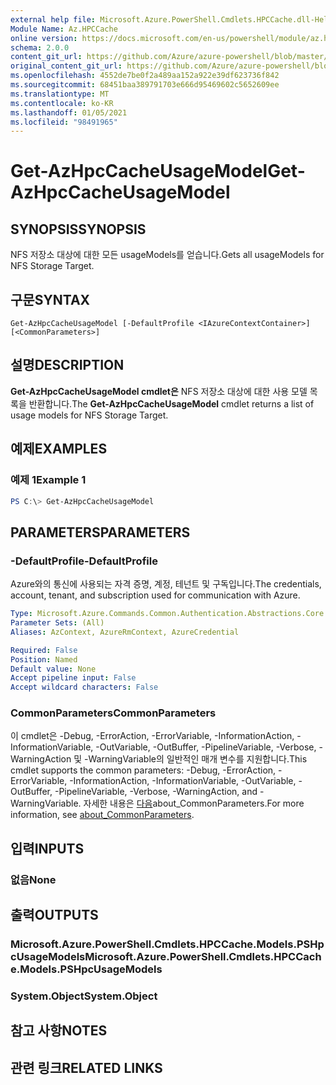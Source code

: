 ```yaml
---
external help file: Microsoft.Azure.PowerShell.Cmdlets.HPCCache.dll-Help.xml
Module Name: Az.HPCCache
online version: https://docs.microsoft.com/en-us/powershell/module/az.hpccache/get-azhpccacheusagemodels
schema: 2.0.0
content_git_url: https://github.com/Azure/azure-powershell/blob/master/src/HPCCache/HPCCache/help/Get-AzHpcCacheUsageModel.md
original_content_git_url: https://github.com/Azure/azure-powershell/blob/master/src/HPCCache/HPCCache/help/Get-AzHpcCacheUsageModel.md
ms.openlocfilehash: 4552de7be0f2a489aa152a922e39df623736f842
ms.sourcegitcommit: 68451baa389791703e666d95469602c5652609ee
ms.translationtype: MT
ms.contentlocale: ko-KR
ms.lasthandoff: 01/05/2021
ms.locfileid: "98491965"
---
```

# <span data-ttu-id="44f87-101">Get-AzHpcCacheUsageModel</span><span class="sxs-lookup"><span data-stu-id="44f87-101">Get-AzHpcCacheUsageModel</span></span>

## <span data-ttu-id="44f87-102">SYNOPSIS</span><span class="sxs-lookup"><span data-stu-id="44f87-102">SYNOPSIS</span></span>
<span data-ttu-id="44f87-103">NFS 저장소 대상에 대한 모든 usageModels를 얻습니다.</span><span class="sxs-lookup"><span data-stu-id="44f87-103">Gets all usageModels for NFS Storage Target.</span></span>

## <span data-ttu-id="44f87-104">구문</span><span class="sxs-lookup"><span data-stu-id="44f87-104">SYNTAX</span></span>

```
Get-AzHpcCacheUsageModel [-DefaultProfile <IAzureContextContainer>] [<CommonParameters>]
```

## <span data-ttu-id="44f87-105">설명</span><span class="sxs-lookup"><span data-stu-id="44f87-105">DESCRIPTION</span></span>
<span data-ttu-id="44f87-106">**Get-AzHpcCacheUsageModel cmdlet은** NFS 저장소 대상에 대한 사용 모델 목록을 반환합니다.</span><span class="sxs-lookup"><span data-stu-id="44f87-106">The **Get-AzHpcCacheUsageModel** cmdlet returns a list of usage models for NFS Storage Target.</span></span>

## <span data-ttu-id="44f87-107">예제</span><span class="sxs-lookup"><span data-stu-id="44f87-107">EXAMPLES</span></span>

### <span data-ttu-id="44f87-108">예제 1</span><span class="sxs-lookup"><span data-stu-id="44f87-108">Example 1</span></span>
```powershell
PS C:\> Get-AzHpcCacheUsageModel
```

## <span data-ttu-id="44f87-109">PARAMETERS</span><span class="sxs-lookup"><span data-stu-id="44f87-109">PARAMETERS</span></span>

### <span data-ttu-id="44f87-110">-DefaultProfile</span><span class="sxs-lookup"><span data-stu-id="44f87-110">-DefaultProfile</span></span>
<span data-ttu-id="44f87-111">Azure와의 통신에 사용되는 자격 증명, 계정, 테넌트 및 구독입니다.</span><span class="sxs-lookup"><span data-stu-id="44f87-111">The credentials, account, tenant, and subscription used for communication with Azure.</span></span>

```yaml
Type: Microsoft.Azure.Commands.Common.Authentication.Abstractions.Core.IAzureContextContainer
Parameter Sets: (All)
Aliases: AzContext, AzureRmContext, AzureCredential

Required: False
Position: Named
Default value: None
Accept pipeline input: False
Accept wildcard characters: False
```

### <span data-ttu-id="44f87-112">CommonParameters</span><span class="sxs-lookup"><span data-stu-id="44f87-112">CommonParameters</span></span>
<span data-ttu-id="44f87-113">이 cmdlet은 -Debug, -ErrorAction, -ErrorVariable, -InformationAction, -InformationVariable, -OutVariable, -OutBuffer, -PipelineVariable, -Verbose, -WarningAction 및 -WarningVariable의 일반적인 매개 변수를 지원합니다.</span><span class="sxs-lookup"><span data-stu-id="44f87-113">This cmdlet supports the common parameters: -Debug, -ErrorAction, -ErrorVariable, -InformationAction, -InformationVariable, -OutVariable, -OutBuffer, -PipelineVariable, -Verbose, -WarningAction, and -WarningVariable.</span></span> <span data-ttu-id="44f87-114">자세한 내용은 [다음](http://go.microsoft.com/fwlink/?LinkID=113216)about_CommonParameters.</span><span class="sxs-lookup"><span data-stu-id="44f87-114">For more information, see [about_CommonParameters](http://go.microsoft.com/fwlink/?LinkID=113216).</span></span>

## <span data-ttu-id="44f87-115">입력</span><span class="sxs-lookup"><span data-stu-id="44f87-115">INPUTS</span></span>

### <span data-ttu-id="44f87-116">없음</span><span class="sxs-lookup"><span data-stu-id="44f87-116">None</span></span>

## <span data-ttu-id="44f87-117">출력</span><span class="sxs-lookup"><span data-stu-id="44f87-117">OUTPUTS</span></span>

### <span data-ttu-id="44f87-118">Microsoft.Azure.PowerShell.Cmdlets.HPCCache.Models.PSHpcUsageModels</span><span class="sxs-lookup"><span data-stu-id="44f87-118">Microsoft.Azure.PowerShell.Cmdlets.HPCCache.Models.PSHpcUsageModels</span></span>

### <span data-ttu-id="44f87-119">System.Object</span><span class="sxs-lookup"><span data-stu-id="44f87-119">System.Object</span></span>
## <span data-ttu-id="44f87-120">참고 사항</span><span class="sxs-lookup"><span data-stu-id="44f87-120">NOTES</span></span>

## <span data-ttu-id="44f87-121">관련 링크</span><span class="sxs-lookup"><span data-stu-id="44f87-121">RELATED LINKS</span></span>
